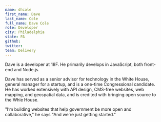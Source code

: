 ```yaml
---
name: dhcole
first_name: Dave
last_name: Cole
full_name: Dave Cole
role: Developer
city: Philadelphia
state: PA
github:
twitter:
team: Delivery
---
```


Dave is a developer at 18F. He primarily develops in JavaScript, both front-end and Node.js.

Dave has served as a senior advisor for technology in the White House, general manager for a startup, and is a one-time Congressional candidate. He has worked extensively with API design, CMS-free websites, web mapping, and geospatial data, and is credited with bringing open source to the Whie House.

"I’m building websites that help government be more open and collaborative," he says "And we're just getting started."
